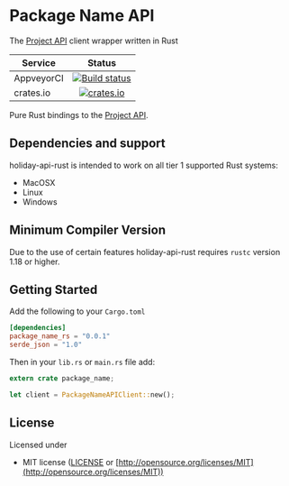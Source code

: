 # Package Name API

The [Project API](https://apibr.com) client wrapper written in Rust

| Service      | Status |
| -------      | :----: |
| AppveyorCI   | [![Build status](https://ci.appveyor.com/api/projects/status/AppVeyorId?svg=true)](https://ci.appveyor.com/project/guibranco/apiclient-boilerplate-rust/branch/master) |
| crates.io    | [![crates.io](https://img.shields.io/crates/v/package-name-rs.svg)](https://crates.io/crates/package-name-rs) |

Pure Rust bindings to the [Project API](https://apibr.com).

## Dependencies and support

holiday-api-rust is intended to work on all tier 1 supported Rust systems:

- MacOSX
- Linux
- Windows

## Minimum Compiler Version

Due to the use of certain features holiday-api-rust requires `rustc` version 1.18 or
higher.

## Getting Started

Add the following to your `Cargo.toml`

```toml
[dependencies]
package_name_rs = "0.0.1"
serde_json = "1.0"
```

Then in your `lib.rs` or `main.rs` file add:

```rust
extern crate package_name;

let client = PackageNameAPIClient::new();

```

## License

Licensed under

- MIT license ([LICENSE](https://github.com/guibranco/apiclient-boilerplate-rust/blob/master/LICENSE) or [http://opensource.org/licenses/MIT](http://opensource.org/licenses/MIT))
